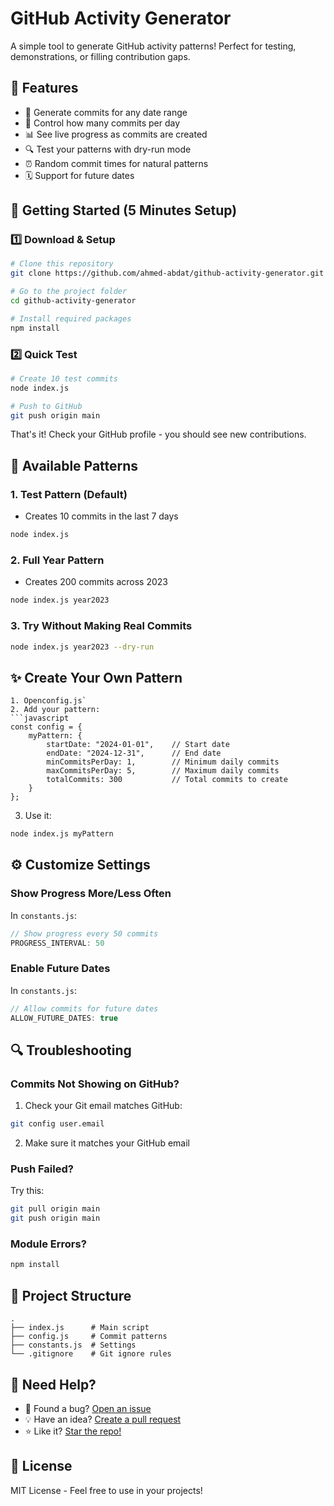 # GitHub Activity Generator

A simple tool to generate GitHub activity patterns! Perfect for testing, demonstrations, or filling contribution gaps.

## 🎯 Features

- 📅 Generate commits for any date range
- 🔢 Control how many commits per day
- 📊 See live progress as commits are created
- 🔍 Test your patterns with dry-run mode
- ⏰ Random commit times for natural patterns
- 🗓️ Support for future dates

## 🚀 Getting Started (5 Minutes Setup)

### 1️⃣ Download & Setup

```bash
# Clone this repository
git clone https://github.com/ahmed-abdat/github-activity-generator.git

# Go to the project folder
cd github-activity-generator

# Install required packages
npm install
```

### 2️⃣ Quick Test

```bash
# Create 10 test commits
node index.js

# Push to GitHub
git push origin main
```

That's it! Check your GitHub profile - you should see new contributions.

## 📖 Available Patterns

### 1. Test Pattern (Default)
- Creates 10 commits in the last 7 days
```bash
node index.js
```

### 2. Full Year Pattern
- Creates 200 commits across 2023
```bash
node index.js year2023
```

### 3. Try Without Making Real Commits
```bash
node index.js year2023 --dry-run
```

## ✨ Create Your Own Pattern
```
1. Openconfig.js`
2. Add your pattern:
```javascript
const config = {
    myPattern: {
        startDate: "2024-01-01",    // Start date
        endDate: "2024-12-31",      // End date
        minCommitsPerDay: 1,        // Minimum daily commits
        maxCommitsPerDay: 5,        // Maximum daily commits
        totalCommits: 300           // Total commits to create
    }
};
```
3. Use it:
```bash
node index.js myPattern
```

## ⚙️ Customize Settings

### Show Progress More/Less Often
In `constants.js`:
```javascript
// Show progress every 50 commits
PROGRESS_INTERVAL: 50
```

### Enable Future Dates
In `constants.js`:
```javascript
// Allow commits for future dates
ALLOW_FUTURE_DATES: true
```

## 🔍 Troubleshooting

### Commits Not Showing on GitHub?
1. Check your Git email matches GitHub:
```bash
git config user.email
```
2. Make sure it matches your GitHub email

### Push Failed?
Try this:
```bash
git pull origin main
git push origin main
```

### Module Errors?
```bash
npm install
```

## 📁 Project Structure
```
.
├── index.js      # Main script
├── config.js     # Commit patterns
├── constants.js  # Settings
└── .gitignore    # Git ignore rules
```

## 🤝 Need Help?

- 🐛 Found a bug? [Open an issue](https://github.com/ahmed-abdat/github-activity-generator/issues)
- 💡 Have an idea? [Create a pull request](https://github.com/ahmed-abdat/github-activity-generator/pulls)
- ⭐ Like it? [Star the repo!](https://github.com/ahmed-abdat/github-activity-generator)

## 📝 License

MIT License - Feel free to use in your projects!

